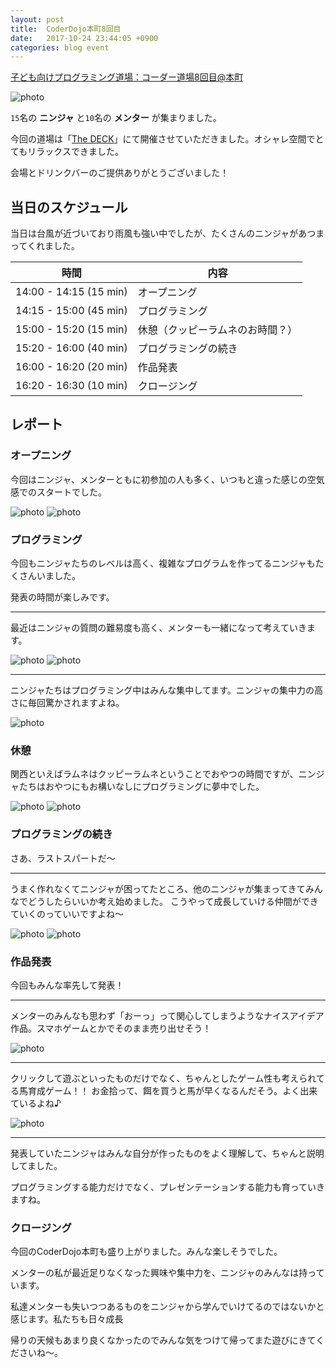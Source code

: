 ```yaml
---
layout: post
title:  CoderDojo本町8回目
date:   2017-10-24 23:44:05 +0900
categories: blog event
---
```


[子ども向けプログラミング道場：コーダー道場8回目@本町](https://coderdojo-hommachi.doorkeeper.jp/events/65124)

![photo](/assets/img/2017-10-22/DSC_0173.jpg)

`15`名の **ニンジャ** と`10`名の **メンター** が集まりました。

今回の道場は「[The DECK](http://thedeck.jp/)」にて開催させていただきました。オシャレ空間でとてもリラックスできました。

会場とドリンクバーのご提供ありがとうございました！

## 当日のスケジュール

当日は台風が近づいており雨風も強い中でしたが、たくさんのニンジャがあつまってくれました。


時間                   | 内容
-----------------------|------
14:00 - 14:15 (15 min) | オープニング
14:15 - 15:00 (45 min) | プログラミング
15:00 - 15:20 (15 min) | 休憩（クッピーラムネのお時間？）
15:20 - 16:00 (40 min) | プログラミングの続き
16:00 - 16:20 (20 min) | 作品発表
16:20 - 16:30 (10 min) | クロージング

## レポート

### オープニング

今回はニンジャ、メンターともに初参加の人も多く、いつもと違った感じの空気感でのスタートでした。

![photo](/assets/img/2017-10-22/DSC_0160.jpg)
![photo](/assets/img/2017-10-22/DSC_0169.jpg)

### プログラミング

今回もニンジャたちのレベルは高く、複雑なプログラムを作ってるニンジャもたくさんいました。

発表の時間が楽しみです。

---

最近はニンジャの質問の難易度も高く、メンターも一緒になって考えていきます。

![photo](/assets/img/2017-10-22/DSC_0204.jpg)
![photo](/assets/img/2017-10-22/DSC_0191.jpg)

---

ニンジャたちはプログラミング中はみんな集中してます。ニンジャの集中力の高さに毎回驚かされますよね。

![photo](/assets/img/2017-10-22/DSC_0199.jpg)

### 休憩

関西といえばラムネはクッピーラムネということでおやつの時間ですが、ニンジャたちはおやつにもお構いなしにプログラミングに夢中でした。

![photo](/assets/img/2017-10-22/DSC_0198.jpg)
![photo](/assets/img/2017-10-22/DSC_0234.jpg)

### プログラミングの続き

さあ、ラストスパートだ〜

---

うまく作れなくてニンジャが困ってたところ、他のニンジャが集まってきてみんなでどうしたらいいか考え始めました。
こうやって成長していける仲間ができていくのっていいですよね〜

![photo](/assets/img/2017-10-22/IMG_155.jpg)
![photo](/assets/img/2017-10-22/DSC_0248.jpg)

### 作品発表

今回もみんな率先して発表！

---

メンターのみんなも思わず「おーっ」って関心してしまうようなナイスアイデア作品。スマホゲームとかでそのまま売り出せそう！

![photo](/assets/img/2017-10-22/DSC_0253.jpg)

---

クリックして遊ぶといったものだけでなく、ちゃんとしたゲーム性も考えられてる馬育成ゲーム！！
お金拾って、餌を買うと馬が早くなるんだそう。よく出来ているよね♪

![photo](/assets/img/2017-10-22/DSC_0263.jpg)

---

発表していたニンジャはみんな自分が作ったものをよく理解して、ちゃんと説明してました。

プログラミングする能力だけでなく、プレゼンテーションする能力も育っていきますね。


### クロージング

今回のCoderDojo本町も盛り上がりました。みんな楽しそうでした。

メンターの私が最近足りなくなった興味や集中力を、ニンジャのみんなは持っています。

私達メンターも失いつつあるものをニンジャから学んでいけてるのではないかと感じます。私たちも日々成長


帰りの天候もあまり良くなかったのでみんな気をつけて帰ってまた遊びにきてくださいね〜。
